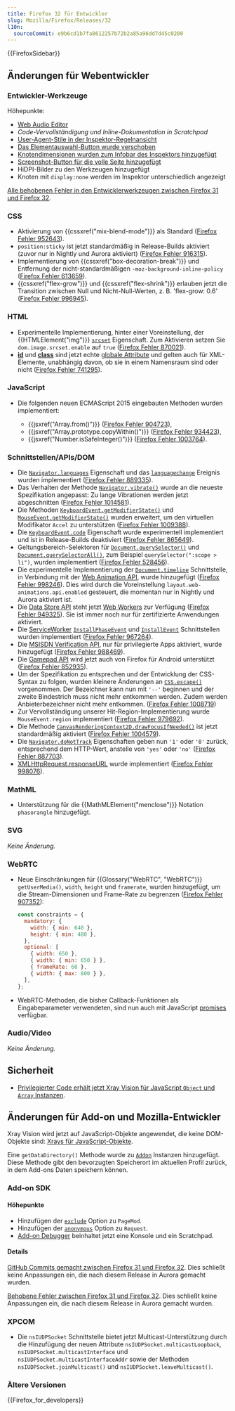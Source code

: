 ```yaml
---
title: Firefox 32 für Entwickler
slug: Mozilla/Firefox/Releases/32
l10n:
  sourceCommit: e9b6cd1b7fa8612257b72b2a85a96dd7d45c0200
---
```


{{FirefoxSidebar}}

## Änderungen für Webentwickler

### Entwickler-Werkzeuge

Höhepunkte:

- [Web Audio Editor](https://firefox-source-docs.mozilla.org/devtools-user/web_audio_editor/index.html)
- _Code-Vervollständigung und Inline-Dokumentation in Scratchpad_
- [User-Agent-Stile in der Inspektor-Regelnansicht](https://firefox-source-docs.mozilla.org/devtools-user/page_inspector/index.html#rules-view)
- [Das Elementauswahl-Button wurde verschoben](https://firefox-source-docs.mozilla.org/devtools-user/page_inspector/index.html#firefox-32-onwards-2)
- [Knotendimensionen wurden zum Infobar des Inspektors hinzugefügt](https://firefox-source-docs.mozilla.org/devtools-user/page_inspector/index.html#firefox-32-onwards)
- [Screenshot-Button für die volle Seite hinzugefügt](https://firefox-source-docs.mozilla.org/devtools-user/tools_toolbox/index.html#extra-tools)
- HiDPI-Bilder zu den Werkzeugen hinzugefügt
- Knoten mit `display:none` werden im Inspektor unterschiedlich angezeigt

[Alle behobenen Fehler in den Entwicklerwerkzeugen zwischen Firefox 31 und Firefox 32](https://bugzilla.mozilla.org/buglist.cgi?resolution=FIXED&classification=Client%20Software&chfieldto=2014-06-09&chfield=resolution&query_format=advanced&chfieldfrom=2014-04-28&chfieldvalue=FIXED&bug_status=RESOLVED&bug_status=VERIFIED&component=Developer%20Tools&component=Developer%20Tools%3A%203D%20View&component=Developer%20Tools%3A%20App%20Manager&component=Developer%20Tools%3A%20Canvas%20Debugger&component=Developer%20Tools%3A%20Console&component=Developer%20Tools%3A%20Debugger&component=Developer%20Tools%3A%20Framework&component=Developer%20Tools%3A%20Graphic%20Commandline%20and%20Toolbar&component=Developer%20Tools%3A%20Inspector&component=Developer%20Tools%3A%20Memory&component=Developer%20Tools%3A%20Netmonitor&component=Developer%20Tools%3A%20Object%20Inspector&component=Developer%20Tools%3A%20Profiler&component=Developer%20Tools%3A%20Responsive%20Mode&component=Developer%20Tools%3A%20Scratchpad&component=Developer%20Tools%3A%20Source%20Editor&component=Developer%20Tools%3A%20Style%20Editor&component=Developer%20Tools%3A%20User%20Stories&component=Developer%20Tools%3A%20WebGL%20Shader%20Editor&product=Firefox).

### CSS

- Aktivierung von {{cssxref("mix-blend-mode")}} als Standard ([Firefox Fehler 952643](https://bugzil.la/952643)).
- `position:sticky` ist jetzt standardmäßig in Release-Builds aktiviert (zuvor nur in Nightly und Aurora aktiviert) ([Firefox Fehler 916315](https://bugzil.la/916315)).
- Implementierung von {{cssxref("box-decoration-break")}} und Entfernung der nicht-standardmäßigen `-moz-background-inline-policy` ([Firefox Fehler 613659](https://bugzil.la/613659)).
- {{cssxref("flex-grow")}} und {{cssxref("flex-shrink")}} erlauben jetzt die Transition zwischen Null und Nicht-Null-Werten, z. B. 'flex-grow: 0.6' ([Firefox Fehler 996945](https://bugzil.la/996945)).

### HTML

- Experimentelle Implementierung, hinter einer Voreinstellung, der {{HTMLElement("img")}} [`srcset`](/de/docs/Web/HTML/Reference/Elements/img#srcset) Eigenschaft. Zum Aktivieren setzen Sie `dom.image.srcset.enable` auf `true` ([Firefox Fehler 870021](https://bugzil.la/870021)).
- [**id**](/de/docs/Web/HTML/Reference/Global_attributes/id) und [**class**](/de/docs/Web/HTML/Reference/Global_attributes/class) sind jetzt echte [globale Attribute](/de/docs/Web/HTML/Reference/Global_attributes) und gelten auch für XML-Elemente, unabhängig davon, ob sie in einem Namensraum sind oder nicht ([Firefox Fehler 741295](https://bugzil.la/741295)).

### JavaScript

- Die folgenden neuen ECMAScript 2015 eingebauten Methoden wurden implementiert:

  - {{jsxref("Array.from()")}} ([Firefox Fehler 904723](https://bugzil.la/904723)),
  - {{jsxref("Array.prototype.copyWithin()")}} ([Firefox Fehler 934423](https://bugzil.la/934423)),
  - {{jsxref("Number.isSafeInteger()")}} ([Firefox Fehler 1003764](https://bugzil.la/1003764)).

### Schnittstellen/APIs/DOM

- Die [`Navigator.languages`](/de/docs/Web/API/Navigator/languages) Eigenschaft und das [`languagechange`](/de/docs/Web/API/Window/languagechange_event) Ereignis wurden implementiert ([Firefox Fehler 889335](https://bugzil.la/889335)).
- Das Verhalten der Methode [`Navigator.vibrate()`](/de/docs/Web/API/Navigator/vibrate) wurde an die neueste Spezifikation angepasst: Zu lange Vibrationen werden jetzt abgeschnitten ([Firefox Fehler 1014581](https://bugzil.la/1014581)).
- Die Methoden [`KeyboardEvent.getModifierState()`](/de/docs/Web/API/KeyboardEvent/getModifierState) und [`MouseEvent.getModifierState()`](/de/docs/Web/API/MouseEvent/getModifierState) wurden erweitert, um den virtuellen Modifikator `Accel` zu unterstützen ([Firefox Fehler 1009388](https://bugzil.la/1009388)).
- Die [`KeyboardEvent.code`](/de/docs/Web/API/KeyboardEvent/code) Eigenschaft wurde experimentell implementiert und ist in Release-Builds deaktiviert ([Firefox Fehler 865649](https://bugzil.la/865649)).
- Geltungsbereich-Selektoren für [`Document.querySelector()`](/de/docs/Web/API/Document/querySelector) und [`Document.querySelectorAll()`](/de/docs/Web/API/Document/querySelectorAll), zum Beispiel `querySelector(":scope > li")`, wurden implementiert ([Firefox Fehler 528456](https://bugzil.la/528456)).
- Die experimentelle Implementierung der [`Document.timeline`](/de/docs/Web/API/Document/timeline) Schnittstelle, in Verbindung mit der [Web Animation API](https://drafts.fxtf.org/web-animations/), wurde hinzugefügt ([Firefox Fehler 998246](https://bugzil.la/998246)). Dies wird durch die Voreinstellung `layout.web-animations.api.enabled` gesteuert, die momentan nur in Nightly und Aurora aktiviert ist.
- Die [Data Store API](/de/docs/Web/API/Data_Store_API) steht jetzt [Web Workers](/de/docs/Web/API/Web_Workers_API/Using_web_workers) zur Verfügung ([Firefox Fehler 949325](https://bugzil.la/949325)). Sie ist immer noch nur für zertifizierte Anwendungen aktiviert.
- Die [ServiceWorker](/de/docs/Web/API/Service_Worker_API) [`InstallPhaseEvent`](/de/docs/Web/API/InstallPhaseEvent) und [`InstallEvent`](/de/docs/Web/API/InstallEvent) Schnittstellen wurden implementiert ([Firefox Fehler 967264](https://bugzil.la/967264)).
- Die [MSISDN Verification API](/de/docs/Web/API/MSISDN_Verification_API), nur für privilegierte Apps aktiviert, wurde hinzugefügt ([Firefox Fehler 988469](https://bugzil.la/988469)).
- Die [Gamepad API](/de/docs/Web/API/Gamepad_API) wird jetzt auch von Firefox für Android unterstützt ([Firefox Fehler 852935](https://bugzil.la/852935)).
- Um der Spezifikation zu entsprechen und der Entwicklung der CSS-Syntax zu folgen, wurden kleinere Änderungen an [`CSS.escape()`](/de/docs/Web/API/CSS/escape_static) vorgenommen. Der Bezeichner kann nun mit `'--'` beginnen und der zweite Bindestrich muss nicht mehr entkommen werden. Zudem werden Anbieterbezeichner nicht mehr entkommen. ([Firefox Fehler 1008719](https://bugzil.la/1008719))
- Zur Vervollständigung unserer Hit-Region-Implementierung wurde `MouseEvent.region` implementiert ([Firefox Fehler 979692](https://bugzil.la/979692)).
- Die Methode [`CanvasRenderingContext2D.drawFocusIfNeeded()`](/de/docs/Web/API/CanvasRenderingContext2D/drawFocusIfNeeded) ist jetzt standardmäßig aktiviert ([Firefox Fehler 1004579](https://bugzil.la/1004579)).
- Die [`Navigator.doNotTrack`](/de/docs/Web/API/Navigator/doNotTrack) Eigenschaften geben nun `'1'` oder `'0'` zurück, entsprechend dem HTTP-Wert, anstelle von `'yes'` oder `'no'` ([Firefox Fehler 887703](https://bugzil.la/887703)).
- [XMLHttpRequest.responseURL](/de/docs/Web/API/XMLHttpRequest/responseURL) wurde implementiert ([Firefox Fehler 998076](https://bugzil.la/998076)).

### MathML

- Unterstützung für die {{MathMLElement("menclose")}} Notation `phasorangle` hinzugefügt.

### SVG

_Keine Änderung._

### WebRTC

- Neue Einschränkungen für {{Glossary("WebRTC", "WebRTC")}} `getUserMedia()`, `width`, `height` und `framerate`, wurden hinzugefügt, um die Stream-Dimensionen und Frame-Rate zu begrenzen ([Firefox Fehler 907352](https://bugzil.la/907352)):

  ```js
  const constraints = {
    mandatory: {
      width: { min: 640 },
      height: { min: 480 },
    },
    optional: [
      { width: 650 },
      { width: { min: 650 } },
      { frameRate: 60 },
      { width: { max: 800 } },
    ],
  };
  ```

- WebRTC-Methoden, die bisher Callback-Funktionen als Eingabeparameter verwendeten, sind nun auch mit JavaScript [promises](/de/docs/Web/JavaScript/Reference/Global_Objects/Promise) verfügbar.

### Audio/Video

_Keine Änderung._

## Sicherheit

- [Privilegierter Code erhält jetzt Xray Vision für JavaScript `Object` und `Array` Instanzen](https://firefox-source-docs.mozilla.org/dom/scriptSecurity/xray_vision.html#xray-semantics-for-object-and-array).

## Änderungen für Add-on und Mozilla-Entwickler

Xray Vision wird jetzt auf JavaScript-Objekte angewendet, die keine DOM-Objekte sind: [Xrays für JavaScript-Objekte](https://firefox-source-docs.mozilla.org/dom/scriptSecurity/xray_vision.html#xrays-for-javascript-objects).

Eine `getDataDirectory()` Methode wurde zu [`Addon`](/de/docs/Mozilla/Add-ons/Add-on_Manager/Addon) Instanzen hinzugefügt. Diese Methode gibt den bevorzugten Speicherort im aktuellen Profil zurück, in dem Add-ons Daten speichern können.

### Add-on SDK

#### Höhepunkte

- Hinzufügen der [`exclude`](/de/docs/Mozilla/Add-ons/SDK/High-Level_APIs/page-mod#pagemod%28options%29) Option zu `PageMod`.
- Hinzufügen der [`anonymous`](/de/docs/Mozilla/Add-ons/SDK/High-Level_APIs/request#request%28options%29) Option zu `Request`.
- [Add-on Debugger](/de/docs/Mozilla/Add-ons/Add-on_Debugger) beinhaltet jetzt eine Konsole und ein Scratchpad.

#### Details

[GitHub Commits gemacht zwischen Firefox 31 und Firefox 32](https://github.com/mozilla/addon-sdk/compare/firefox31...firefox32). Dies schließt keine Anpassungen ein, die nach diesem Release in Aurora gemacht wurden.

[Behobene Fehler zwischen Firefox 31 und Firefox 32](https://bugzilla.mozilla.org/buglist.cgi?resolution=FIXED&chfieldto=2014-06-09&chfield=resolution&query_format=advanced&chfieldfrom=2014-04-28&chfieldvalue=FIXED&bug_status=RESOLVED&bug_status=VERIFIED&bug_status=CLOSED&product=Add-on%20SDK&list_id=10493962). Dies schließt keine Anpassungen ein, die nach diesem Release in Aurora gemacht wurden.

### XPCOM

- Die `nsIUDPSocket` Schnittstelle bietet jetzt Multicast-Unterstützung durch die Hinzufügung der neuen Attribute `nsIUDPSocket.multicastLoopback`, `nsIUDPSocket.multicastInterface` und `nsIUDPSocket.multicastInterfaceAddr` sowie der Methoden `nsIUDPSocket.joinMulticast()` und `nsIUDPSocket.leaveMulticast()`.

### Ältere Versionen

{{Firefox_for_developers}}
